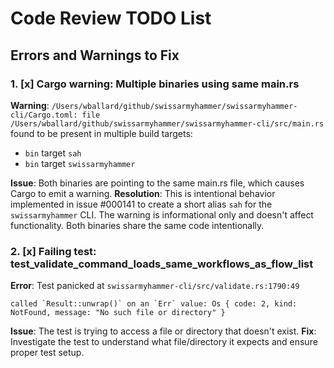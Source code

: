# Code Review TODO List

## Errors and Warnings to Fix

### 1. [x] Cargo warning: Multiple binaries using same main.rs
**Warning**: `/Users/wballard/github/swissarmyhammer/swissarmyhammer-cli/Cargo.toml: file /Users/wballard/github/swissarmyhammer/swissarmyhammer-cli/src/main.rs` found to be present in multiple build targets:
- `bin` target `sah`
- `bin` target `swissarmyhammer`

**Issue**: Both binaries are pointing to the same main.rs file, which causes Cargo to emit a warning.
**Resolution**: This is intentional behavior implemented in issue #000141 to create a short alias `sah` for the `swissarmyhammer` CLI. The warning is informational only and doesn't affect functionality. Both binaries share the same code intentionally.

### 2. [x] Failing test: test_validate_command_loads_same_workflows_as_flow_list
**Error**: Test panicked at `swissarmyhammer-cli/src/validate.rs:1790:49`
```
called `Result::unwrap()` on an `Err` value: Os { code: 2, kind: NotFound, message: "No such file or directory" }
```

**Issue**: The test is trying to access a file or directory that doesn't exist.
**Fix**: Investigate the test to understand what file/directory it expects and ensure proper test setup.